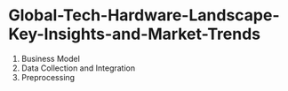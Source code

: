 # Global-Tech-Hardware-Landscape-Key-Insights-and-Market-Trends
1. Business Model
2. Data Collection and Integration
3. Preprocessing
